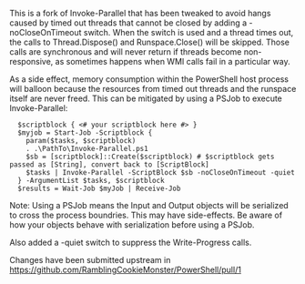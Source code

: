 This is a fork of Invoke-Parallel that has been tweaked to avoid hangs caused by timed out threads that cannot be closed by adding a -noCloseOnTimeout switch. When the switch is used and a thread times out, the calls to Thread.Dispose() and Runspace.Close() will be skipped. Those calls are synchronous and will never return if threads become non-responsive, as sometimes happens when WMI calls fail in a particular way.

As a side effect, memory consumption within the PowerShell host process will balloon because the resources from timed out threads and the runspace itself are never freed. This can be mitigated by using a PSJob to execute Invoke-Parallel:
```
  $scriptblock { <# your scriptblock here #> }
  $myjob = Start-Job -Scriptblock { 
    param($tasks, $scriptblock) 
    . .\PathTo\Invoke-Parallel.ps1
    $sb = [scriptblock]::Create($scriptblock) # $scriptblock gets passed as [String], convert back to [ScriptBlock]
    $tasks | Invoke-Parallel -ScriptBlock $sb -noCloseOnTimeout -quiet
  } -ArgumentList $tasks, $scriptblock
  $results = Wait-Job $myJob | Receive-Job
```
Note: Using a PSJob means the Input and Output objects will be serialized to cross the process boundries. This may have side-effects. Be aware of how your objects behave with serialization before using a PSJob.

Also added a -quiet switch to suppress the Write-Progress calls. 

Changes have been submitted upstream in https://github.com/RamblingCookieMonster/PowerShell/pull/1

